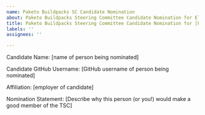 ```yaml
---
name: Paketo Buildpacks SC Candidate Nomination
about: Paketo Buildpacks Steering Committee Candidate Nomination for Election Cycle
title: Paketo Buildpacks Steering Committee Candidate Nomination for [Person Name]
labels: ''
assignees: ''

---
```


Candidate Name: [name of person being nominated]

Candidate GitHub Username: [GitHub username of person being nominated]

Affiliation: [employer of candidate]

Nomination Statement: [Describe why this person (or you!) would make a good member of the TSC]
